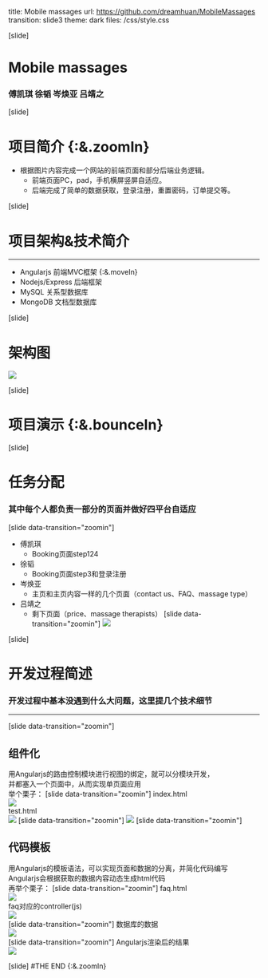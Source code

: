 ﻿﻿title: Mobile massages
url: https://github.com/dreamhuan/MobileMassages
transition: slide3
theme: dark
files: /css/style.css

[slide]
# Mobile massages
### 傅凯琪 徐韬 岑焕亚 吕靖之


[slide]
# 项目简介 {:&.zoomIn}
*  根据图片内容完成一个网站的前端页面和部分后端业务逻辑。
    - 前端页面PC，pad，手机横屏竖屏自适应。
    - 后端完成了简单的数据获取，登录注册，重置密码，订单提交等。


[slide]
# 项目架构&技术简介
----
* Angularjs 前端MVC框架 {:&.moveIn}
* Nodejs/Express 后端框架
* MySQL 关系型数据库
* MongoDB 文档型数据库


[slide]
# 架构图
![](./img/架构.jpg)


[slide]
# 项目演示 {:&.bounceIn}


[slide]
# 任务分配
### 其中每个人都负责一部分的页面并做好四平台自适应
[slide data-transition="zoomin"]
* 傅凯琪
    - Booking页面step124
* 徐韬
    - Booking页面step3和登录注册
* 岑焕亚
    - 主页和主页内容一样的几个页面（contact us、FAQ、massage type）
* 吕靖之
    - 剩下页面（price、massage therapists）
[slide data-transition="zoomin"]
![](./img/分工.jpg)


[slide]
# 开发过程简述
### 开发过程中基本没遇到什么大问题，这里提几个技术细节
----
[slide data-transition="zoomin"]
## 组件化
用Angularjs的路由控制模块进行视图的绑定，就可以分模块开发，  
并都塞入一个页面中，从而实现单页面应用  
举个栗子：
[slide data-transition="zoomin"]
index.html  
![](./img/1.1.png)  
test.html  
![](./img/1.2.png)
[slide data-transition="zoomin"]
![](./img/1.3.png)
[slide data-transition="zoomin"]
## 代码模板
用Angularjs的模板语法，可以实现页面和数据的分离，并简化代码编写  
Angularjs会根据获取的数据内容动态生成html代码  
再举个栗子：
[slide data-transition="zoomin"]
faq.html  
![](./img/2.1.png)  
faq对应的controller(js)  
![](./img/2.2.png)  
[slide data-transition="zoomin"]
数据库的数据  
![](./img/2.3.png)  
[slide data-transition="zoomin"]
Angularjs渲染后的结果  
![](./img/2.4.png)


[slide]
#THE END {:&.zoomIn}
